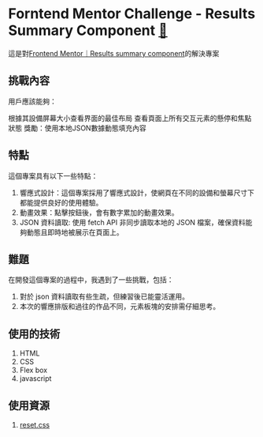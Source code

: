 # Forntend Mentor Challenge - Results Summary Component [🔗](https://uuam.github.io/results_summary_component.github.io/)

這是對[Frontend Mentor｜Results summary component](https://www.frontendmentor.io/challenges/results-summary-component-CE_K6s0maV/hub)的解決專案

## 挑戰內容
用戶應該能夠：

根據其設備屏幕大小查看界面的最佳布局
查看頁面上所有交互元素的懸停和焦點狀態
獎勵：使用本地JSON數據動態填充內容

## 特點
這個專案具有以下一些特點：
1. 響應式設計：這個專案採用了響應式設計，使網頁在不同的設備和螢幕尺寸下都能提供良好的使用體驗。
2. 動畫效果：點擊按鈕後，會有數字累加的動畫效果。
3. JSON 資料讀取: 使用 fetch API 非同步讀取本地的 JSON 檔案，確保資料能夠動態且即時地被展示在頁面上。

## 難題
在開發這個專案的過程中，我遇到了一些挑戰，包括：

1. 對於 json 資料讀取有些生疏，但練習後已能靈活運用。
2. 本次的響應排版和過往的作品不同，元素板塊的安排需仔細思考。

## 使用的技術
1. HTML
2. CSS
3. Flex box
4. javascript

## 使用資源
1. [reset.css](https://meyerweb.com/eric/tools/css/reset/)
